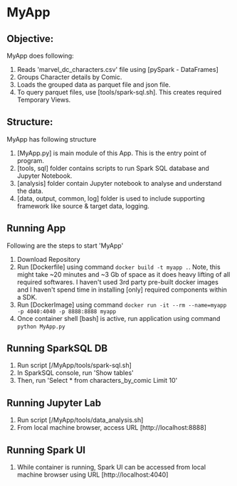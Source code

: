 # MyApp

## Objective:

MyApp does following:

1. Reads 'marvel_dc_characters.csv' file using [pySpark - DataFrames]
2. Groups Character details by Comic.
3. Loads the grouped data as parquet file and json file.
4. To query parquet files, use [tools/spark-sql.sh]. This creates required Temporary Views.

## Structure:

MyApp has following structure

1. [MyApp.py] is main module of this App. This is the entry point of program.
2. [tools, sql] folder contains scripts to run Spark SQL database and Jupyter Notebook.
3. [analysis] folder contain Jupyter notebook to analyse and understand the data.
4. [data, output, common, log] folder is used to include supporting framework like source & target data, logging.

## Running App

Following are the steps to start 'MyApp'

1. Download Repository
2. Run [Dockerfile] using command `docker build -t myapp .`. Note, this might take ~20 minutes and ~3 Gb of space as it does heavy lifting of all required softwares. I haven't used 3rd party pre-built docker images and I haven't spend time in installing [only] required components within a SDK.
3. Run [DockerImage] using command `docker run -it --rm --name=myapp -p 4040:4040 -p 8888:8888 myapp`
4. Once container shell [bash] is active, run application using command `python MyApp.py`

## Running SparkSQL DB

1. Run script [/MyApp/tools/spark-sql.sh]
2. In SparkSQL console, run 'Show tables'
2. Then, run 'Select * from characters_by_comic Limit 10'

## Running Jupyter Lab

1. Run script [/MyApp/tools/data_analysis.sh]
2. From local machine browser, access URL [http://localhost:8888]

## Running Spark UI

1. While container is running, Spark UI can be accessed from local machine browser using URL [http://localhost:4040]